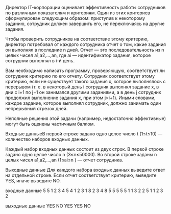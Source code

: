 Директор IT-корпорации оценивает эффективность работы сотрудников по различным показателям и критериям. Один из этих критериев сформулирован следующим образом: приступив к некоторому заданию, сотрудник должен завершить его, не переключаясь на другие задания.

Чтобы проверить сотрудников на соответствие этому критерию, директор потребовал от каждого сотрудника отчет о том, какие задания он выполнял в последние n дней. Отчет — это последовательность из n целых чисел a1,a2,…,an, где ai — идентификатор задания, которое сотрудник выполнял в i-й день.

Вам необходимо написать программу, проверяющую, соответствует ли сотрудник критерию по его отчету. Сотрудник соответствует этому критерию, если не существует такого задания x, которое выполнялось с перерывом (т. е. в некоторый день i сотрудник выполнял задание x, в дни с i+1 по j−1 он занимался другими заданиями, а в день j сотрудник продолжил выполнение задания x, при этом j>i+1). Иными словами, каждое задание, которое выполнял сотрудник, должно занимать один непрерывный отрезок дней.

Неполные решения этой задачи (например, недостаточно эффективные) могут быть оценены частичным баллом.

Входные данныеВ первой строке задано одно целое число t (1≤t≤10) — количество наборов входных данных.

Каждый набор входных данных состоит из двух строк. В первой строке задано одно целое число n (3≤n≤50000). Во второй строке заданы n целых чисел a1,a2,…,an (1≤ai≤n
) — отчет сотрудника.

Выходные данные
Для каждого набора входных данных выведите ответ на отдельной строке. Если отчет соответствует критерию, выведите YES, иначе выведите NO.


входные данные
5
5
1 2 3 4 5
4
1 2 3 1
8
2 3 4 8 5 5 5 5
5
1 1 3 2 2
5
1 1 2 3 2

выходные данные
YES
NO
YES
YES
NO
